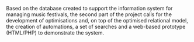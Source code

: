Based on the database created to support the information system for managing music festivals, the second part of the project calls for the development of optimisations and, on top of the optimised relational model, the creation of automations, a set of searches and a web-based prototype (HTML/PHP) to demonstrate the system.
